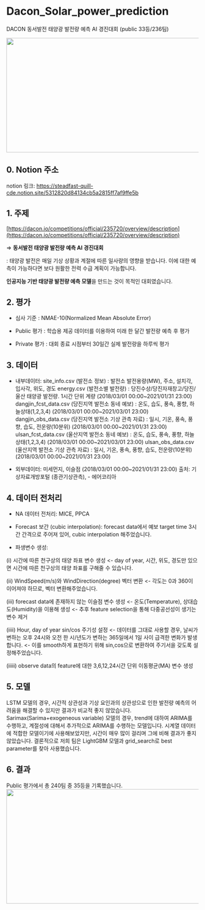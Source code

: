 # Dacon_Solar_power_prediction
DACON 동서발전 태양광 발전량 예측 AI 경진대회 (public 33등/236팀)

<img src="https://user-images.githubusercontent.com/87663692/144705172-40f3873e-5116-4c47-9cee-3b4b9acc3bfb.png"
     width="550" height="300"/>

## 0. Notion 주소

notion 링크: https://steadfast-quill-cde.notion.site/5312820d84134cb5a2815ff7af9ffe5b

## 1. 주제

[https://dacon.io/competitions/official/235720/overview/description](https://dacon.io/competitions/official/235720/overview/description)

⇒ **동서발전 태양광 발전량 예측 AI 경진대회**

: 태양광 발전은 매일 기상 상황과 계절에 따른 일사량의 영향을 받습니다.
  이에 대한 예측이 가능하다면 보다 원활한 전력 수급 계획이 가능합니다.

**인공지능 기반 태양광 발전량 예측 모델**을 만드는 것이 목적인 대회였습니다.

## 2. 평가

- 심사 기준 : NMAE-10(Normalized Mean Absolute Error)

- Public 평가 : 학습용 제공 데이터를 이용하여 미래 한 달간 발전량 예측 후 평가
- Private 평가 : 대회 종료 시점부터 30일간 실제 발전량을 하루씩 평가

## 3. 데이터

- 내부데이터: 
site_info.csv (발전소 정보) : 발전소 발전용량(MW), 주소, 설치각, 입사각, 위도, 경도
energy.csv (발전소별 발전량) : 당진수상/당진자재창고/당진/울산 태양광 발전량. 1시간 단위 계량
(2018/03/01 00:00~2021/01/31 23:00)
dangjin_fcst_data.csv (당진지역 발전소 동네 예보) : 온도, 습도, 풍속, 풍향, 하늘상태(1,2,3,4)
(2018/03/01 00:00~2021/03/01 23:00)
dangjin_obs_data.csv (당진지역 발전소 기상 관측 자료) : 일시, 기온, 풍속, 풍향, 습도, 전운량(10분위)
(2018/03/01 00:00~2021/01/31 23:00)
ulsan_fcst_data.csv (울산지역 발전소 동네 예보) : 온도, 습도, 풍속, 풍향, 하늘상태(1,2,3,4)
(2018/03/01 00:00~2021/03/01 23:00)
ulsan_obs_data.csv (울산지역 발전소 기상 관측 자료) : 일시, 기온, 풍속, 풍향, 습도, 전운량(10분위)
(2018/03/01 00:00~2021/01/31 23:00)

- 외부데이터: 미세먼지, 이슬점 (2018/03/01 00:00~2021/01/31 23:00)
출처: 기상자료개방포털 (종관기상관측), - 에어코리아

## 4. 데이터 전처리

- NA 데이터 전처리: MICE, PPCA

- Forecast 보간 (cubic interpolation):
forecast data에서 예보 target time 3시간 간격으로 주어져 있어, cubic interpolation 해주었습니다.

- 파생변수 생성:

(i) 시간에 따른 천구상의 태양 좌표 변수 생성
<- day of year, 시간, 위도, 경도만 있으면 시간에 따른 천구상의 태양 좌표를 구해줄 수 있습니다.

(ii) WindSpeed(m/s)와 WindDirection(degree) 벡터 변환
<- 각도는 0과 360이 이어져야 하므로, 벡터 변환해주었습니다.

(iii) forecast data에 존재하지 않는 이슬점 변수 생성
<- 온도(Temperature), 상대습도(Humidity)을 이용해 생성
<- 추후 feature selection을 통해 다중공선성이 생기는 변수 제거

(iiii) Hour, day of year sin/cos 주기성 설정
<- 데이터를 그대로 사용할 경우, 날씨가 변하는 오후 24시와 오전 한 시/년도가 변하는 365일에서 1일 사이 급격한 변화가 발생합니다.
<- 이를 smooth하게 표현하기 위해 sin,cos으로 변환하여 주기서을 갖도록 설정해주었습니다.

(iiiii) observe data의 feature에 대한 3,6,12,24시간 단위 이동평균(MA) 변수 생성

## 5. 모델

LSTM 모델의 경우, 시간적 상관성과 기상 요인과의 상관성으로 인한 발전량 예측의 어려움을 해결할 수 있지만 결과가 비교적 좋지 않았습니다.
Sarimax(Sarima+exogeneous variable) 모델의 경우, trend에 대하여 ARIMA를 수행하고, 계절성에 대해서 추가적으로 ARIMA를 수행하는 모델입니다. 시계열 데이터에 적합한 모델이기에 사용해보았지만, 시간이 매우 많이 걸리며 그에 비해 결과가 좋지 않았습니다.
결론적으로 저희 팀은 LightGBM 모델과 grid_search로 best parameter를 찾아 사용했습니다.

## 6. 결과

Public 평가에서 총 240팀 중 35등을 기록했습니다.
<img src="https://user-images.githubusercontent.com/87663692/144706538-0d40efe0-537f-47c3-84d4-8e24c55dc237.png"
     width="550" height="300"/>
